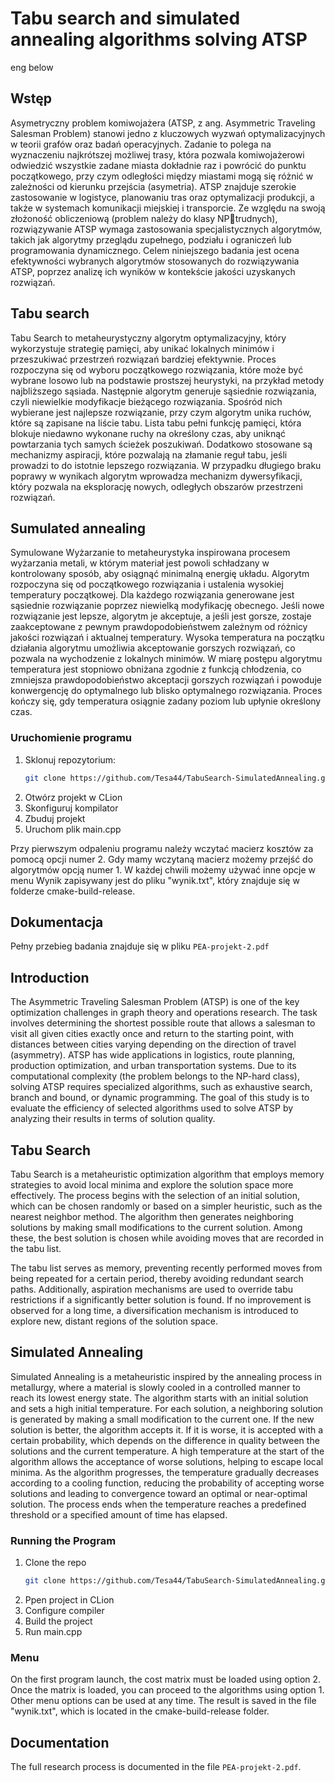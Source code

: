 ﻿# Tabu search and simulated annealing algorithms solving ATSP
 eng below
## Wstęp
Asymetryczny problem komiwojażera (ATSP, z ang. Asymmetric Traveling 
Salesman Problem) stanowi jedno z kluczowych wyzwań optymalizacyjnych 
w teorii grafów oraz badań operacyjnych. Zadanie to polega na wyznaczeniu 
najkrótszej możliwej trasy, która pozwala komiwojażerowi odwiedzić 
wszystkie zadane miasta dokładnie raz i powrócić do punktu początkowego, 
przy czym odległości między miastami mogą się różnić w zależności od 
kierunku przejścia (asymetria). ATSP znajduje szerokie zastosowanie w 
logistyce, planowaniu tras oraz optymalizacji produkcji, a także w systemach 
komunikacji miejskiej i transporcie.
Ze względu na swoją złożoność obliczeniową (problem należy do klasy NPtrudnych), rozwiązywanie ATSP wymaga zastosowania specjalistycznych 
algorytmów, takich jak algorytmy przeglądu zupełnego, podziału i ograniczeń 
lub programowania dynamicznego. Celem niniejszego badania jest ocena 
efektywności wybranych algorytmów stosowanych do rozwiązywania ATSP, 
poprzez analizę ich wyników w kontekście jakości uzyskanych rozwiązań. 

## Tabu search
Tabu Search to metaheurystyczny algorytm optymalizacyjny, który 
wykorzystuje strategię pamięci, aby unikać lokalnych minimów i 
przeszukiwać przestrzeń rozwiązań bardziej efektywnie. Proces rozpoczyna 
się od wyboru początkowego rozwiązania, które może być wybrane losowo 
lub na podstawie prostszej heurystyki, na przykład metody najbliższego 
sąsiada. Następnie algorytm generuje sąsiednie rozwiązania, czyli niewielkie 
modyfikacje bieżącego rozwiązania. Spośród nich wybierane jest najlepsze 
rozwiązanie, przy czym algorytm unika ruchów, które są zapisane na liście 
tabu. Lista tabu pełni funkcję pamięci, która blokuje niedawno wykonane 
ruchy na określony czas, aby uniknąć powtarzania tych samych ścieżek 
poszukiwań. Dodatkowo stosowane są mechanizmy aspiracji, które pozwalają 
na złamanie reguł tabu, jeśli prowadzi to do istotnie lepszego rozwiązania. W 
przypadku długiego braku poprawy w wynikach algorytm wprowadza 
mechanizm dywersyfikacji, który pozwala na eksplorację nowych, odległych 
obszarów przestrzeni rozwiązań.

## Sumulated annealing
Symulowane Wyżarzanie to metaheurystyka inspirowana procesem 
wyżarzania metali, w którym materiał jest powoli schładzany w kontrolowany 
sposób, aby osiągnąć minimalną energię układu. Algorytm rozpoczyna się od 
początkowego rozwiązania i ustalenia wysokiej temperatury początkowej. Dla 
każdego rozwiązania generowane jest sąsiednie rozwiązanie poprzez 
niewielką modyfikację obecnego. Jeśli nowe rozwiązanie jest lepsze, algorytm 
je akceptuje, a jeśli jest gorsze, zostaje zaakceptowane z pewnym 
prawdopodobieństwem zależnym od różnicy jakości rozwiązań i aktualnej 
temperatury. Wysoka temperatura na początku działania algorytmu umożliwia 
akceptowanie gorszych rozwiązań, co pozwala na wychodzenie z lokalnych 
minimów. W miarę postępu algorytmu temperatura jest stopniowo obniżana 
zgodnie z funkcją chłodzenia, co zmniejsza prawdopodobieństwo akceptacji 
gorszych rozwiązań i powoduje konwergencję do optymalnego lub blisko 
optymalnego rozwiązania. Proces kończy się, gdy temperatura osiągnie zadany 
poziom lub upłynie określony czas.

### Uruchomienie programu
1. Sklonuj repozytorium:
    ```sh
   git clone https://github.com/Tesa44/TabuSearch-SimulatedAnnealing.git
2. Otwórz projekt w CLion
3. Skonfiguruj kompilator
4. Zbuduj projekt
5. Uruchom plik main.cpp

Przy pierwszym odpaleniu programu należy wczytać macierz kosztów za pomocą opcji numer 2.
Gdy mamy wczytaną macierz możemy przejść do algorytmów opcją numer 1. W każdej chwili możemy używać inne opcje w menu
Wynik zapisywany jest do pliku "wynik.txt", który znajduje się w folderze cmake-build-release.

## Dokumentacja
Pełny przebieg badania znajduje się w pliku `PEA-projekt-2.pdf`

## Introduction
The Asymmetric Traveling Salesman Problem (ATSP) is one of the key optimization challenges in graph theory and operations research. The task involves determining the shortest possible route that allows a salesman to visit all given cities exactly once and return to the starting point, with distances between cities varying depending on the direction of travel (asymmetry). ATSP has wide applications in logistics, route planning, production optimization, and urban transportation systems. Due to its computational complexity (the problem belongs to the NP-hard class), solving ATSP requires specialized algorithms, such as exhaustive search, branch and bound, or dynamic programming. The goal of this study is to evaluate the efficiency of selected algorithms used to solve ATSP by analyzing their results in terms of solution quality.
## Tabu Search

Tabu Search is a metaheuristic optimization algorithm that employs memory strategies to avoid local minima and explore the solution space more effectively. The process begins with the selection of an initial solution, which can be chosen randomly or based on a simpler heuristic, such as the nearest neighbor method. The algorithm then generates neighboring solutions by making small modifications to the current solution. Among these, the best solution is chosen while avoiding moves that are recorded in the tabu list.

The tabu list serves as memory, preventing recently performed moves from being repeated for a certain period, thereby avoiding redundant search paths. Additionally, aspiration mechanisms are used to override tabu restrictions if a significantly better solution is found. If no improvement is observed for a long time, a diversification mechanism is introduced to explore new, distant regions of the solution space.

## Simulated Annealing
Simulated Annealing is a metaheuristic inspired by the annealing process in metallurgy, where a material is slowly cooled in a controlled manner to reach its lowest energy state. The algorithm starts with an initial solution and sets a high initial temperature. For each solution, a neighboring solution is generated by making a small modification to the current one. If the new solution is better, the algorithm accepts it. If it is worse, it is accepted with a certain probability, which depends on the difference in quality between the solutions and the current temperature. A high temperature at the start of the algorithm allows the acceptance of worse solutions, helping to escape local minima. As the algorithm progresses, the temperature gradually decreases according to a cooling function, reducing the probability of accepting worse solutions and leading to convergence toward an optimal or near-optimal solution. The process ends when the temperature reaches a predefined threshold or a specified amount of time has elapsed.

### Running the Program
1. Clone the repo
    ```sh
   git clone https://github.com/Tesa44/TabuSearch-SimulatedAnnealing.git
2. Ppen project in CLion
3. Configure compiler
4. Build the project
5. Run main.cpp

### Menu
On the first program launch, the cost matrix must be loaded using option 2.
Once the matrix is loaded, you can proceed to the algorithms using option 1. Other menu options can be used at any time.
The result is saved in the file "wynik.txt", which is located in the cmake-build-release folder.

## Documentation
The full research process is documented in the file `PEA-projekt-2.pdf`.
